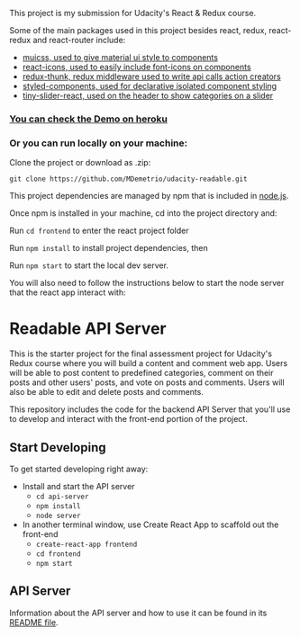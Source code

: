 This project is my submission for Udacity's React & Redux course.

Some of the main packages used in this project besides react, redux, react-redux and react-router include:

* [muicss, used to give material ui style to components](https://github.com/muicss/mui)
* [react-icons, used to easily include font-icons on components](https://github.com/gorangajic/react-icons)
* [redux-thunk, redux middleware used to write api calls action creators](https://github.com/gaearon/redux-thunk)
* [styled-components, used for declarative isolated component styling](https://github.com/styled-components/styled-components)
* [tiny-slider-react, used on the header to show categories on a slider](https://github.com/jechav/tiny-slider-react)

### [You can check the Demo on heroku](https://mdemetrio-readable.herokuapp.com/)

### Or you can run locally on your machine:

Clone the project or download as .zip:

``` git clone https://github.com/MDemetrio/udacity-readable.git ```

This project dependencies are managed by npm that is included in [node.js](https://nodejs.org/en/).

Once npm is installed in your machine, cd into the project directory and:

Run ``` cd frontend ``` to enter the react project folder

Run ``` npm install ``` to install project dependencies, then

Run ``` npm start ``` to start the local dev server.

You will also need to follow the instructions below to start the node server that the react app interact with:

# Readable API Server

This is the starter project for the final assessment project for Udacity's Redux course where you will build a content and comment web app. Users will be able to post content to predefined categories, comment on their posts and other users' posts, and vote on posts and comments. Users will also be able to edit and delete posts and comments.

This repository includes the code for the backend API Server that you'll use to develop and interact with the front-end portion of the project.

## Start Developing

To get started developing right away:

* Install and start the API server
    - `cd api-server`
    - `npm install`
    - `node server`
* In another terminal window, use Create React App to scaffold out the front-end
    - `create-react-app frontend`
    - `cd frontend`
    - `npm start`

## API Server

Information about the API server and how to use it can be found in its [README file](api-server/README.md).
